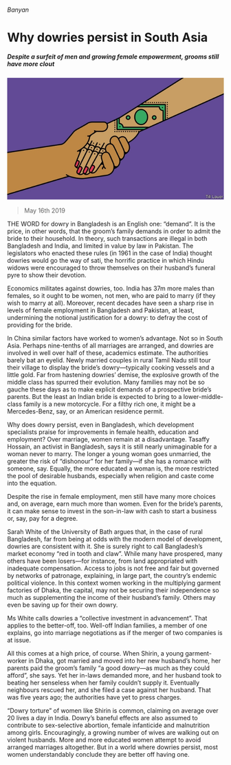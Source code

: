 ###### Banyan

# Why dowries persist in South Asia 

##### Despite a surfeit of men and growing female empowerment, grooms still have more clout 

![image](images/20190518_ASD000_0.jpg) 

> May 16th 2019 

THE WORD for dowry in Bangladesh is an English one: “demand”. It is the price, in other words, that the groom’s family demands in order to admit the bride to their household. In theory, such transactions are illegal in both Bangladesh and India, and limited in value by law in Pakistan. The legislators who enacted these rules (in 1961 in the case of India) thought dowries would go the way of sati, the horrific practice in which Hindu widows were encouraged to throw themselves on their husband’s funeral pyre to show their devotion. 

Economics militates against dowries, too. India has 37m more males than females, so it ought to be women, not men, who are paid to marry (if they wish to marry at all). Moreover, recent decades have seen a sharp rise in levels of female employment in Bangladesh and Pakistan, at least, undermining the notional justification for a dowry: to defray the cost of providing for the bride. 

In China similar factors have worked to women’s advantage. Not so in South Asia. Perhaps nine-tenths of all marriages are arranged, and dowries are involved in well over half of these, academics estimate. The authorities barely bat an eyelid. Newly married couples in rural Tamil Nadu still tour their village to display the bride’s dowry—typically cooking vessels and a little gold. Far from hastening dowries’ demise, the explosive growth of the middle class has spurred their evolution. Many families may not be so gauche these days as to make explicit demands of a prospective bride’s parents. But the least an Indian bride is expected to bring to a lower-middle-class family is a new motorcycle. For a filthy rich one, it might be a Mercedes-Benz, say, or an American residence permit. 

Why does dowry persist, even in Bangladesh, which development specialists praise for improvements in female health, education and employment? Over marriage, women remain at a disadvantage. Tasaffy Hossain, an activist in Bangladesh, says it is still nearly unimaginable for a woman never to marry. The longer a young woman goes unmarried, the greater the risk of “dishonour” for her family—if she has a romance with someone, say. Equally, the more educated a woman is, the more restricted the pool of desirable husbands, especially when religion and caste come into the equation. 

Despite the rise in female employment, men still have many more choices and, on average, earn much more than women. Even for the bride’s parents, it can make sense to invest in the son-in-law with cash to start a business or, say, pay for a degree. 

Sarah White of the University of Bath argues that, in the case of rural Bangladesh, far from being at odds with the modern model of development, dowries are consistent with it. She is surely right to call Bangladesh’s market economy “red in tooth and claw”. While many have prospered, many others have been losers—for instance, from land appropriated with inadequate compensation. Access to jobs is not free and fair but governed by networks of patronage, explaining, in large part, the country’s endemic political violence. In this context women working in the multiplying garment factories of Dhaka, the capital, may not be securing their independence so much as supplementing the income of their husband’s family. Others may even be saving up for their own dowry. 

Ms White calls dowries a “collective investment in advancement”. That applies to the better-off, too. Well-off Indian families, a member of one explains, go into marriage negotiations as if the merger of two companies is at issue. 

All this comes at a high price, of course. When Shirin, a young garment-worker in Dhaka, got married and moved into her new husband’s home, her parents paid the groom’s family “a good dowry—as much as they could afford”, she says. Yet her in-laws demanded more, and her husband took to beating her senseless when her family couldn’t supply it. Eventually neighbours rescued her, and she filed a case against her husband. That was five years ago; the authorities have yet to press charges. 

“Dowry torture” of women like Shirin is common, claiming on average over 20 lives a day in India. Dowry’s baneful effects are also assumed to contribute to sex-selective abortion, female infanticide and malnutrition among girls. Encouragingly, a growing number of wives are walking out on violent husbands. More and more educated women attempt to avoid arranged marriages altogether. But in a world where dowries persist, most women understandably conclude they are better off having one. 

